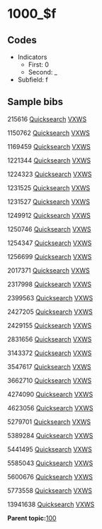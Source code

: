 # 1000\_$f

## Codes

-   Indicators
    -   First: 0
    -   Second: \_
-   Subfield: f

## Sample bibs

215616 [Quicksearch](https://search.library.yale.edu/catalog/215616) [VXWS](http://prodorbis.library.yale.edu:7014/vxws/GetHoldingsService?bibId=215616)

1150762 [Quicksearch](https://search.library.yale.edu/catalog/1150762) [VXWS](http://prodorbis.library.yale.edu:7014/vxws/GetHoldingsService?bibId=1150762)

1169459 [Quicksearch](https://search.library.yale.edu/catalog/1169459) [VXWS](http://prodorbis.library.yale.edu:7014/vxws/GetHoldingsService?bibId=1169459)

1221344 [Quicksearch](https://search.library.yale.edu/catalog/1221344) [VXWS](http://prodorbis.library.yale.edu:7014/vxws/GetHoldingsService?bibId=1221344)

1224323 [Quicksearch](https://search.library.yale.edu/catalog/1224323) [VXWS](http://prodorbis.library.yale.edu:7014/vxws/GetHoldingsService?bibId=1224323)

1231525 [Quicksearch](https://search.library.yale.edu/catalog/1231525) [VXWS](http://prodorbis.library.yale.edu:7014/vxws/GetHoldingsService?bibId=1231525)

1231527 [Quicksearch](https://search.library.yale.edu/catalog/1231527) [VXWS](http://prodorbis.library.yale.edu:7014/vxws/GetHoldingsService?bibId=1231527)

1249912 [Quicksearch](https://search.library.yale.edu/catalog/1249912) [VXWS](http://prodorbis.library.yale.edu:7014/vxws/GetHoldingsService?bibId=1249912)

1250746 [Quicksearch](https://search.library.yale.edu/catalog/1250746) [VXWS](http://prodorbis.library.yale.edu:7014/vxws/GetHoldingsService?bibId=1250746)

1254347 [Quicksearch](https://search.library.yale.edu/catalog/1254347) [VXWS](http://prodorbis.library.yale.edu:7014/vxws/GetHoldingsService?bibId=1254347)

1256699 [Quicksearch](https://search.library.yale.edu/catalog/1256699) [VXWS](http://prodorbis.library.yale.edu:7014/vxws/GetHoldingsService?bibId=1256699)

2017371 [Quicksearch](https://search.library.yale.edu/catalog/2017371) [VXWS](http://prodorbis.library.yale.edu:7014/vxws/GetHoldingsService?bibId=2017371)

2317998 [Quicksearch](https://search.library.yale.edu/catalog/2317998) [VXWS](http://prodorbis.library.yale.edu:7014/vxws/GetHoldingsService?bibId=2317998)

2399563 [Quicksearch](https://search.library.yale.edu/catalog/2399563) [VXWS](http://prodorbis.library.yale.edu:7014/vxws/GetHoldingsService?bibId=2399563)

2427205 [Quicksearch](https://search.library.yale.edu/catalog/2427205) [VXWS](http://prodorbis.library.yale.edu:7014/vxws/GetHoldingsService?bibId=2427205)

2429155 [Quicksearch](https://search.library.yale.edu/catalog/2429155) [VXWS](http://prodorbis.library.yale.edu:7014/vxws/GetHoldingsService?bibId=2429155)

2831656 [Quicksearch](https://search.library.yale.edu/catalog/2831656) [VXWS](http://prodorbis.library.yale.edu:7014/vxws/GetHoldingsService?bibId=2831656)

3143372 [Quicksearch](https://search.library.yale.edu/catalog/3143372) [VXWS](http://prodorbis.library.yale.edu:7014/vxws/GetHoldingsService?bibId=3143372)

3547617 [Quicksearch](https://search.library.yale.edu/catalog/3547617) [VXWS](http://prodorbis.library.yale.edu:7014/vxws/GetHoldingsService?bibId=3547617)

3662710 [Quicksearch](https://search.library.yale.edu/catalog/3662710) [VXWS](http://prodorbis.library.yale.edu:7014/vxws/GetHoldingsService?bibId=3662710)

4274090 [Quicksearch](https://search.library.yale.edu/catalog/4274090) [VXWS](http://prodorbis.library.yale.edu:7014/vxws/GetHoldingsService?bibId=4274090)

4623056 [Quicksearch](https://search.library.yale.edu/catalog/4623056) [VXWS](http://prodorbis.library.yale.edu:7014/vxws/GetHoldingsService?bibId=4623056)

5279701 [Quicksearch](https://search.library.yale.edu/catalog/5279701) [VXWS](http://prodorbis.library.yale.edu:7014/vxws/GetHoldingsService?bibId=5279701)

5389284 [Quicksearch](https://search.library.yale.edu/catalog/5389284) [VXWS](http://prodorbis.library.yale.edu:7014/vxws/GetHoldingsService?bibId=5389284)

5441495 [Quicksearch](https://search.library.yale.edu/catalog/5441495) [VXWS](http://prodorbis.library.yale.edu:7014/vxws/GetHoldingsService?bibId=5441495)

5585043 [Quicksearch](https://search.library.yale.edu/catalog/5585043) [VXWS](http://prodorbis.library.yale.edu:7014/vxws/GetHoldingsService?bibId=5585043)

5600676 [Quicksearch](https://search.library.yale.edu/catalog/5600676) [VXWS](http://prodorbis.library.yale.edu:7014/vxws/GetHoldingsService?bibId=5600676)

5773558 [Quicksearch](https://search.library.yale.edu/catalog/5773558) [VXWS](http://prodorbis.library.yale.edu:7014/vxws/GetHoldingsService?bibId=5773558)

13941638 [Quicksearch](https://search.library.yale.edu/catalog/13941638) [VXWS](http://prodorbis.library.yale.edu:7014/vxws/GetHoldingsService?bibId=13941638)

**Parent topic:**[100](../../tags/100/100.md)

